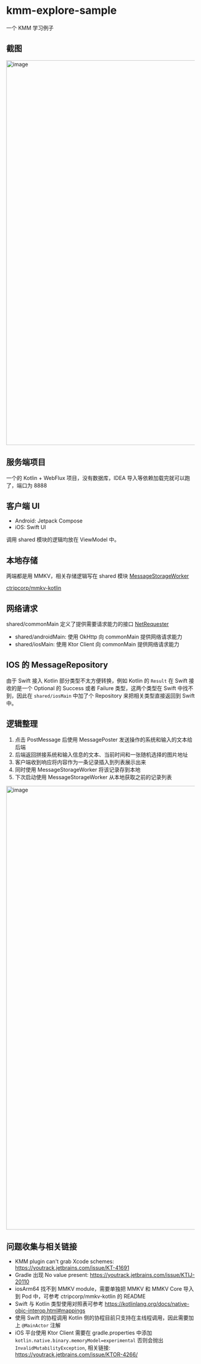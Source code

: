 # kmm-explore-sample

一个 KMM 学习例子

## 截图

<img width="1025" alt="image" src="https://user-images.githubusercontent.com/48782433/189543958-a02377d6-30c3-4ff5-b87c-88f8d65e18ee.png">

## 服务端项目

一个的 Kotlin + WebFlux 项目，没有数据库，IDEA 导入等依赖加载完就可以跑了，端口为 8888

## 客户端 UI

- Android: Jetpack Compose
- iOS: Swift UI

调用 shared 模块的逻辑均放在 ViewModel 中。

## 本地存储

两端都是用 MMKV，相关存储逻辑写在 shared 模块 [MessageStorageWorker](ExploreSample/shared/src/commonMain/kotlin/com/korilin/kmm/explore/datasource/storage/MessageStorageWorker.kt)

[ctripcorp/mmkv-kotlin](https://github.com/ctripcorp/mmkv-kotlin)

## 网络请求

shared/commonMain 定义了提供需要请求能力的接口 [NetRequester](ExploreSample/shared/src/commonMain/kotlin/com/korilin/kmm/explore/datasource/network/NetRequester.kt)

- shared/androidMain: 使用 OkHttp 向 commonMain 提供网络请求能力
- shared/iosMain: 使用 Ktor Client 向 commonMain 提供网络请求能力

## IOS 的 MessageRepository

由于 Swift 接入 Kotlin 部分类型不太方便转换，例如 Kotlin 的 `Result` 在 Swift 接收的是一个 Optional 的 Success 或者 Failure 类型，这两个类型在 Swift 中找不到，因此在 `shared/iosMain` 中加了个 Repository 来把相关类型直接返回到 Swift 中。

## 逻辑整理

1. 点击 PostMessage 后使用 MessagePoster 发送操作的系统和输入的文本给后端
2. 后端返回拼接系统和输入信息的文本、当前时间和一张随机选择的图片地址
3. 客户端收到响应将内容作为一条记录插入到列表展示出来
4. 同时使用 MessageStorageWorker 将该记录存到本地
5. 下次启动使用 MessageStorageWorker 从本地获取之前的记录列表

<img width="1182" alt="image" src="https://user-images.githubusercontent.com/48782433/189545471-af64c116-cbb9-4589-aad3-5424abb73002.png">

## 问题收集与相关链接

- KMM plugin can't grab Xcode schemes: https://youtrack.jetbrains.com/issue/KT-41691
- Gradle 出现 No value present: https://youtrack.jetbrains.com/issue/KTIJ-20110
- iosArm64 找不到 MMKV module，需要单独把 MMKV 和 MMKV Core 导入到 Pod 中，可参考 ctripcorp/mmkv-kotlin 的 README
- Swift 与 Kotlin 类型使用对照表可参考 https://kotlinlang.org/docs/native-objc-interop.html#mappings
- 使用 Swift 的协程调用 Kotlin 侧的协程目前只支持在主线程调用，因此需要加上 `@MainActor` 注解
- iOS 平台使用 Ktor Client 需要在 gradle.properties 中添加 `kotlin.native.binary.memoryModel=experimental` 否则会抛出 `InvalidMutabilityException`, 相关链接: https://youtrack.jetbrains.com/issue/KTOR-4266/

